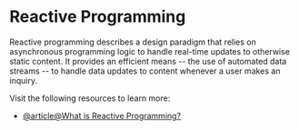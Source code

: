 # Reactive Programming

Reactive programming describes a design paradigm that relies on asynchronous programming logic to handle real-time updates to otherwise static content. It provides an efficient means -- the use of automated data streams -- to handle data updates to content whenever a user makes an inquiry.

Visit the following resources to learn more:

- [@article@What is Reactive Programming?](https://www.techtarget.com/searchapparchitecture/definition/reactive-programming)

